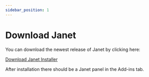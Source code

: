 ```yaml
---
sidebar_position: 1
---
```


# Download Janet

You can download the newest release of Janet by clicking here:

[Download Janet Installer](https://github.com/maleficca/janet/releases/download/Release/JanetRevit.Installer.msi)

After installation there should be a Janet panel in the Add-ins tab.


